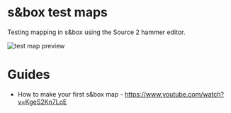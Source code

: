 # s&box test maps

Testing mapping in s&box using the Source 2 hammer editor.


![test map preview](https://cdn.discordapp.com/attachments/677932005517688854/870797974366748692/unknown.png)


# Guides
* How to make your first s&box map - https://www.youtube.com/watch?v=KgeS2Kn7LoE

